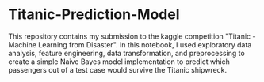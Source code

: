 # Titanic-Prediction-Model

This repository contains my submission to the kaggle competition "Titanic - Machine Learning from Disaster". In this notebook, I used exploratory data analysis, feature engineering, data transformation, and preprocessing to create a simple Naive Bayes model implementation to predict which passengers out of a test case would survive the Titanic shipwreck.
